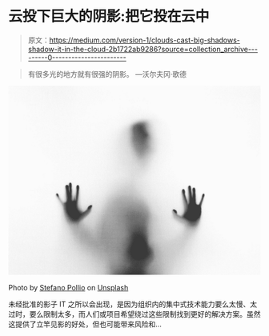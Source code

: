 # 云投下巨大的阴影:把它投在云中

> 原文：<https://medium.com/version-1/clouds-cast-big-shadows-shadow-it-in-the-cloud-2b1722ab9286?source=collection_archive---------0----------------------->

> 有很多光的地方就有很强的阴影。
> —沃尔夫冈·歌德

![](img/906e2d9999627a228280370d99082de7.png)

Photo by [Stefano Pollio](https://unsplash.com/@stefanopollio?utm_source=medium&utm_medium=referral) on [Unsplash](https://unsplash.com?utm_source=medium&utm_medium=referral)

未经批准的影子 IT 之所以会出现，是因为组织内的集中式技术能力要么太慢、太过时，要么限制太多，而人们或项目希望绕过这些限制找到更好的解决方案。虽然这提供了立竿见影的好处，但也可能带来风险和…